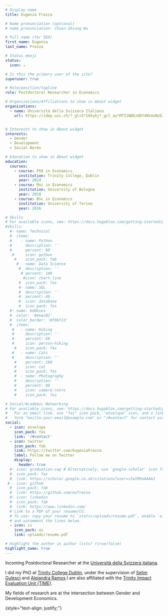 ```yaml
---
# Display name
title: Eugenia Frezza

# Name pronunciation (optional)
# name_pronunciation: Chien Shiung Wu

# Full name (for SEO)
first_name: Eugenia
last_name: Frezza

# Status emoji
status:
  icon: ☕️

# Is this the primary user of the site?
superuser: true

# Role/position/tagline
role: Postdoctoral Researcher in Economics

# Organizations/Affiliations to show in About widget
organizations:
  - name: Università della Svizzera Italiana
    url: https://idep.usi.ch/?_gl=1*16kykj*_gcl_au*MTI1NDEzODY4NS4xNzE2NDYyMzQy*_ga*MjAyMDUxMTA2NC4xNzE2NDYyMzM3*_ga_89Y0EEKVWP*MTcxOTMxNDc0Ni41LjEuMTcxOTMxODQwNS42MC4wLjE3ODY2MTU1NDc.


# Interests to show in About widget
interests:
  - Gender
  - Development
  - Social Norms

# Education to show in About widget
education:
  courses:
    - course: PhD in Economics 
      institution: Trinity College, Dublin
      year: 2024
    - course: Msc in Economics
      institution: University of Bologna 
      year: 2018
    - course: BSc in Economics
      institution: University of Torino
      year: 2016

# Skills
# For available icons, see: https://docs.hugoblox.com/getting-started/page-builder/#icons
#skills:
  #- name: Technical
  #  items:
  #    - name: Python
  #      description: ''
  #      percent: 80
   #     icon: python
    #    icon_pack: fab
     # - name: Data Science
      #  description: ''
       # percent: 100
        #icon: chart-line
      #  icon_pack: fas
      #- name: SQL
      #  description: ''
      #  percent: 40
      #  icon: database
      #  icon_pack: fas
  #- name: Hobbies
  #  color: '#eeac02'
  #  color_border: '#f0bf23'
  #  items:
   #   - name: Hiking
   #     description: ''
   #     percent: 60
   #     icon: person-hiking
    #    icon_pack: fas
   #   - name: Cats
   #     description: ''
    #    percent: 100
    #    icon: cat
    #    icon_pack: fas
    #  - name: Photography
    #    description: ''
    #    percent: 80
    #    icon: camera-retro
    #    icon_pack: fas

# Social/Academic Networking
# For available icons, see: https://docs.hugoblox.com/getting-started/page-builder/#icons
#   For an email link, use "fas" icon pack, "envelope" icon, and a link in the
#   form "mailto:your-email@example.com" or "/#contact" for contact widget.
social:
  - icon: envelope
    icon_pack: fas
    link: '/#contact'
  - icon: twitter
    icon_pack: fab
    link: https://twitter.com/EugeniaFrezza
    label: Follow me on Twitter
    display:
      header: true
  #- icon: graduation-cap # Alternatively, use `google-scholar` icon from `ai` icon pack
  #  icon_pack: fas
  #  link: https://scholar.google.co.uk/citations?user=sIwtMXoAAAAJ
 # - icon: github
  #  icon_pack: fab
  #  link: https://github.com/eufrezza
  #- icon: linkedin
  #  icon_pack: fab
  #  link: https://www.linkedin.com/
  # Link to a PDF of your resume/CV.
  # To use: copy your resume to `static/uploads/resume.pdf`, enable `ai` icons in `params.yaml`,
  # and uncomment the lines below.
  - icon: cv
    icon_pack: ai
    link: uploads/resume.pdf

# Highlight the author in author lists? (true/false)
highlight_name: true
---
```

Incoming Postdoctoral Researcher at the [Università della Svizzera italiana](https://idep.usi.ch/?_gl=1*16kykj*_gcl_au*MTI1NDEzODY4NS4xNzE2NDYyMzQy*_ga*MjAyMDUxMTA2NC4xNzE2NDYyMzM3*_ga_89Y0EEKVWP*MTcxOTMxNDc0Ni41LjEuMTcxOTMxODQwNS42MC4wLjE3ODY2MTU1NDc.). 

I did my PhD at [Trinity College Dublin](https://www.tcd.ie/Economics/), under the supervision of [Selim Gulesci](https://sites.google.com/view/selimgulesci/home?authuser=0) and [Alejandra Ramos](https://sites.google.com/site/alejandraramosmoreno/).I am also affiliated with the [Trinity Impact Evaluation Unit (TIME)](https://www.tcd.ie/time/). 

My fields of research are at the intersection between Gender and Development Economics.

{style="text-align: justify;"}
